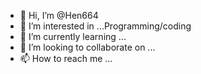 - 👋 Hi, I’m @Hen664
- 👀 I’m interested in ...Programming/coding
- 🌱 I’m currently learning ...
- 💞️ I’m looking to collaborate on ...
- 📫 How to reach me ...

<!---
Hen664/Hen664 is a ✨ special ✨ repository because its `README.md` (this file) appears on your GitHub profile.
You can click the Preview link to take a look at your changes.
--->

